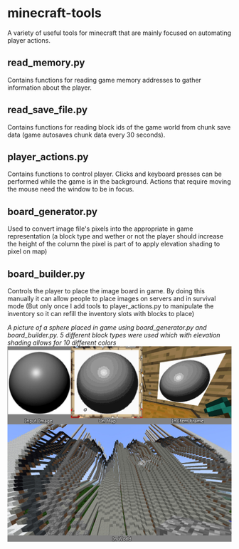 # minecraft-tools
A variety of useful tools for minecraft that are mainly focused on automating player actions.

## read_memory.py
Contains functions for reading game memory addresses to gather information about the player.

## read_save_file.py
Contains functions for reading block ids of the game world from chunk save data (game autosaves chunk data every 30 seconds).

## player_actions.py
Contains functions to control player. Clicks and keyboard presses can be performed while the game is in the background. Actions that require moving the mouse need the window to be in focus.

## board_generator.py
Used to convert image file's pixels into the appropriate in game representation (a block type and wether or not the player should increase the height of the column the pixel is part of to apply elevation shading to pixel on map)

## board_builder.py
Controls the player to place the image board in game. By doing this manually it can allow people to place images on servers and in survival mode (But only once I add tools to player_actions.py to manipulate the inventory so it can refill the inventory slots with blocks to place)

_A picture of a sphere placed in game using board_generator.py and board_builder.py. 5 different block types were used which with elevation shading allows for 10 different colors_
![Example board](https://github.com/TrevorBivi/minecraft-tools/raw/master/example%20board.jpg "Example board")
